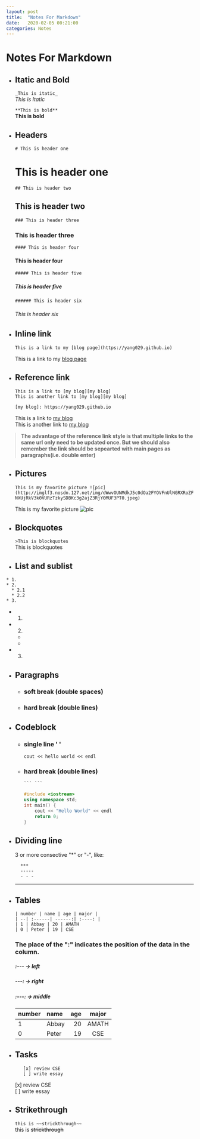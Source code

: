 ```yaml
---
layout: post
title:  "Notes For Markdown"
date:   2020-02-05 00:21:00 
categories: Notes
---
```

# Notes For Markdown

- ## Itatic and Bold
  `_This is itatic_`  
  _This is Itatic_  


  `**This is bold**`  
  **This is bold**

- ## Headers
   `# This is header one`
   # This is header one

   `## This is header two`
   ## This is header two

  `### This is header three`
  ### This is header three

  `#### This is header four`
  #### This is header four
 
  `##### This is header five`
  ##### This is header five

  `###### This is header six`
  ###### This is header six

- ## Inline link

  `This is a link to my [blog page](https://yang029.github.io)`  


   This is a link to my [blog page](https://yang029.github.io)

- ## Reference link
 
   `This is a link to [my blog][my blog]`  
   `This is another link to [my blog][my blog]`  


  `[my blog]: https://yang029.github.io`

  This is a link to [my blog][Blog]  
  This is another link to [my blog][Blog]  


  [Blog]: https://yang029.github.io   
>**The advantage of the reference link style is that multiple links to the same url only need to be updated once. But we should also remember the link should be sepearted with main pages as paragraphs(i.e. double enter)** 


- ## Pictures 
  `This is my favorite picture ![pic](http://imglf3.nosdn.127.net/img/dWwvOUNMdkJ5c0dOa2FYOVFnUlNGRXRoZFNXUjRkV3k0VURzTzkySDBKc3g2ajZ3RjY0MUF3PT0.jpeg)`


  This is my favorite picture ![pic](http://imglf3.nosdn.127.net/img/dWwvOUNMdkJ5c0dOa2FYOVFnUlNGRXRoZFNXUjRkV3k0VURzTzkySDBKc3g2ajZ3RjY0MUF3PT0.jpeg)

- ## Blockquotes
  `>This is blockquotes`  
 This is blockquotes

- ## List and sublist
  
```
* 1.   
* 2.  
  * 2.1 
  * 2.2 
* 3.
```

  * 1.  
  * 2. 
    * 
    * 
  * 3.

- ## Paragraphs
  - ### soft break (double spaces)  
  - ### hard break (double lines) 

- ## Codeblock
  - ### single line ' '
    `cout << hello world << endl` 
  - ### hard break (double lines)  
    ` ``` ``` `
    ```c++
    #include <iostream>
    using namespace std;
    int main() {
        cout << "Hello World" << endl
        return 0;
    }
    ```
- ## Dividing line
  3 or more consective "*" or "-", like:

  ```
    ***
    -----
    - - -
  ```

  ***
- ## Tables 
  ```
  | number | name | age | major |
  | --| :------| ------:| :----: |
  | 1 | Abbay | 20 | AMATH
  | 0 | Peter | 19 | CSE
  ```
  ### The place of the ":" indicates the position of the data in the column.  
  ##### :--- -> left 
  ##### ---: -> right  
  ##### :---: -> middle


  | number | name | age | major |
  | --| :----| ---------:| :----: |
  | 1 | Abbay | 20 | AMATH
  | 0 | Peter | 19 | CSE

- ## Tasks

  ```
     [x] review CSE
     [ ] write essay
  ```

   [x] review CSE  
   [ ] write essay

- ## Strikethrough
  `this is ~~strickthrough~~`  
  this is ~~strickthrough~~
